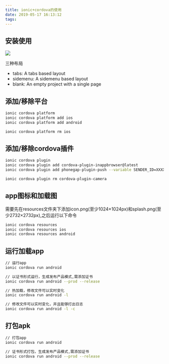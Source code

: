 ```yaml
---
title: ionic+cordova的使用
date: 2019-05-17 16:13:12
tags:
---
```


## 安装使用
![](/images/ionic.png)

三种布局
* tabs: A tabs based layout
* sidemenu: A sidemenu based layout
* blank: An empty project with a single page

<!--more-->

## 添加/移除平台
```bash
ionic cordova platform
ionic cordova platform add ios
ionic cordova platform add android  

ionic cordova platform rm ios
```

## 添加/移除cordova插件
```bash
ionic cordova plugin
ionic cordova plugin add cordova-plugin-inappbrowser@latest
ionic cordova plugin add phonegap-plugin-push --variable SENDER_ID=XXXXX

ionic cordova plugin rm cordova-plugin-camera
```

## app图标和加载图
需要先在resources文件夹下添加icon.png(至少1024×1024px)和splash.png(至少2732×2732px),之后运行以下命令
```bash
ionic cordova resources
ionic cordova resources ios
ionic cordova resources android
```

## 运行加载app
```bash
// 运行app
ionic cordova run android

// 以证书形式运行，生成发布产品模式,需添加证书
ionic cordova run android --prod --release 

// 热加载，修改文件可以实时变化
ionic cordova run android -l

// 修改文件可以实时变化，并且能够打出日志
ionic cordova run android -l -c
```

## 打包apk
```bash
// 打包app
ionic cordova run android

// 证书形式打包，生成发布产品模式,需添加证书
ionic cordova run android --prod --release 

```